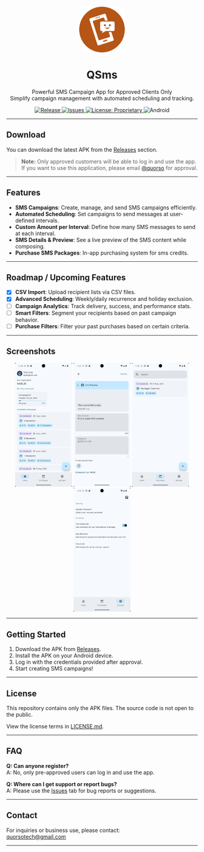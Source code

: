 <p align="center">
  <img src="assets/img/logo.png" alt="QSms Logo" width="120" />
</p>

<h1 align="center">QSms</h1>

<p align="center">
  Powerful SMS Campaign App for Approved Clients Only <br />
  Simplify campaign management with automated scheduling and tracking.
</p>

<p align="center">
  <a href="https://github.com/yourusername/QSms/releases">
    <img alt="Release" src="https://img.shields.io/github/v/release/Partha11/qsms-builds" />
  </a>
  <a href="https://github.com/yourusername/QSms/issues">
    <img alt="Issues" src="https://img.shields.io/github/issues/Partha11/qsms-builds" />
  </a>
  <a href="https://github.com/yourusername/QSms/blob/main/license.md">
    <img alt="License: Proprietary" src="https://img.shields.io/badge/license-Proprietary-blue.svg" />
  </a>
  <img alt="Android" src="https://img.shields.io/badge/platform-Android-green" />
</p>

---

## Download

You can download the latest APK from the [Releases](https://github.com/Partha11/qsms-builds/releases) section.

> **Note:** Only approved customers will be able to log in and use the app. If you want to use this application, please email [@quorso](mailto:quorsotech@gmail.com) for approval.

---

## Features

- **SMS Campaigns**: Create, manage, and send SMS campaigns efficiently.
- **Automated Scheduling**: Set campaigns to send messages at user-defined intervals.
- **Custom Amount per Interval**: Define how many SMS messages to send at each interval.
- **SMS Details & Preview**: See a live preview of the SMS content while composing.
- **Purchase SMS Packages**: In-app purchasing system for sms credits.

---

## Roadmap / Upcoming Features

- [x] **CSV Import**: Upload recipient lists via CSV files.
- [x] **Advanced Scheduling**: Weekly/daily recurrence and holiday exclusion.
- [ ] **Campaign Analytics**: Track delivery, success, and performance stats.
- [ ] **Smart Filters**: Segment your recipients based on past campaign behavior.
- [ ] **Purchase Filters**: Filter your past purchases based on certain criteria.

---

## Screenshots

<p align="center">
  <img src="./assets/img/screenshots/01.png" style="width:22%; max-width:300px; min-width:150px;" />
  <img src="./assets/img/screenshots/02.png" style="width:22%; max-width:300px; min-width:150px;" />
  <img src="./assets/img/screenshots/03.png" style="width:22%; max-width:300px; min-width:150px;" />
  <img src="./assets/img/screenshots/04.png" style="width:22%; max-width:300px; min-width:150px;" />
</p>


---

## Getting Started

1. Download the APK from [Releases](https://github.com/Partha11/qsms-builds/releases).
2. Install the APK on your Android device.
3. Log in with the credentials provided after approval.
4. Start creating SMS campaigns!

---

## License

This repository contains only the APK files. The source code is not open to the public.

View the license terms in [LICENSE.md](./license.md).

---

## FAQ

**Q: Can anyone register?**  
A: No, only pre-approved users can log in and use the app.

**Q: Where can I get support or report bugs?**  
A: Please use the [Issues](https://github.com/Partha11/qsms-builds/issues) tab for bug reports or suggestions.

---

## Contact

For inquiries or business use, please contact:  
quorsotech@gmail.com

---


